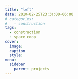 ```yaml
---
title: "loft"
date: 2018-02-25T23:30:00+06:00
# categories:
#   - construction
tags:
  - construction
  - space coop
cover:
  image:
  caption:
  style:
menu:
  sidebar:
    parent: projects
---
```

